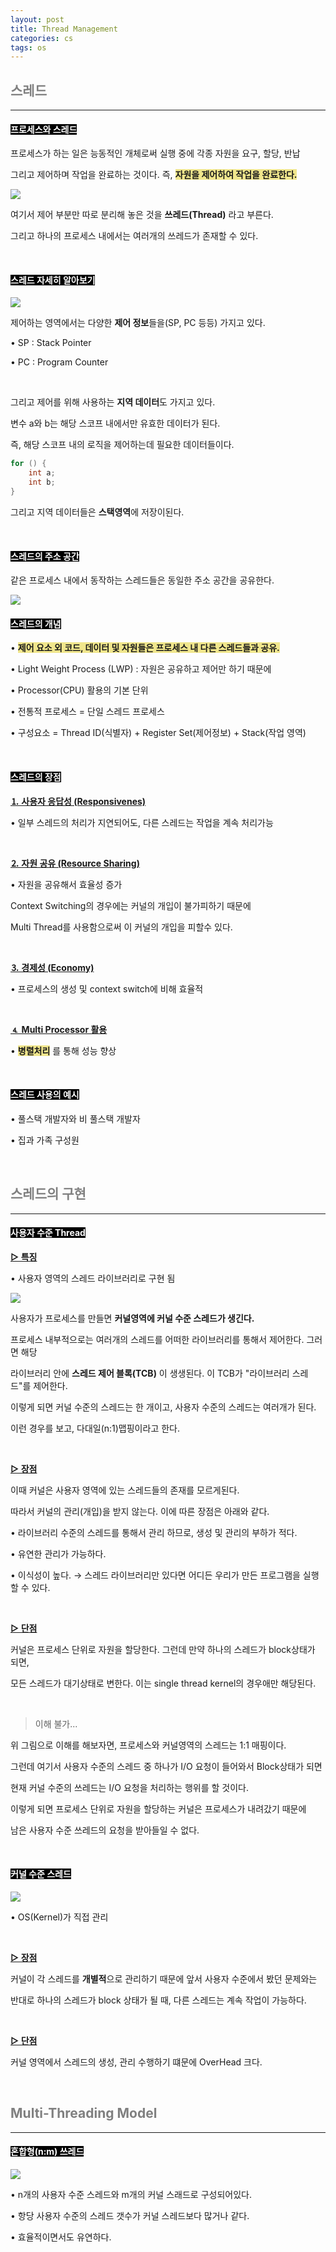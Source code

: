 ```yaml
---
layout: post
title: Thread Management
categories: cs
tags: os
---
```


## <span style="color:gray">스레드</span>

---

#### <span style="background-color:black; color:white">프로세스와 스레드</span>

프로세스가 하는 일은 능동적인 개체로써 실행 중에 각종 자원을 요구, 할당, 반납

그리고 제어하며 작업을 완료하는 것이다. 즉, **<span style="background-color:#F0E68C">자원을 제어하여 작업을 완료한다.</span>**

<img src="/assets/img/cs/os/thread/IMG_B42D271C0E90-1.jpeg">

여기서 제어 부분만 따로 분리해 놓은 것을 **쓰레드(Thread)** 라고 부른다.

그리고 하나의 프로세스 내에서는 여러개의 쓰레드가 존재할 수 있다.

<br>

#### <span style="background-color:black; color:white">스레드 자세히 알아보기</span>

<img src="/assets/img/cs/os/thread/IMG_A61BB06B5343-1.jpeg">

제어하는 영역에서는 다양한 **제어 정보**들을(SP, PC 등등) 가지고 있다.

• SP : Stack Pointer

• PC : Program Counter

<br>

그리고 제어를 위해 사용하는 **지역 데이터**도 가지고 있다.

변수 a와 b는 해당 스코프 내에서만 유효한 데이터가 된다.

즉, 해당 스코프 내의 로직을 제어하는데 필요한 데이터들이다.

```java
for () {
    int a;
    int b;
}
```
그리고 지역 데이터들은 **스택영역**에 저장이된다.

<br>

#### <span style="background-color:black; color:white">스레드의 주소 공간</span>

같은 프로세스 내에서 동작하는 스레드들은 동일한 주소 공간을 공유한다.

<img src="/assets/img/cs/os/thread/IMG_AB1128D48DDF-1.jpeg">

<br>

#### <span style="background-color:black; color:white">스레드의 개념</span>

• **<span style="background-color:#F0E68C">제어 요소 외 코드, 데이터 및 자원들은 프로세스 내 다른 스레드들과 공유.</span>**

• Light Weight Process (LWP) : 자원은 공유하고 제어만 하기 때문에

• Processor(CPU) 활용의 기본 단위

• 전통적 프로세스 = 단일 스레드 프로세스

• 구성요소 = Thread ID(식별자) + Register Set(제어정보) + Stack(작업 영역)

<br>

#### <span style="background-color:black; color:white">스레드의 장점</span>

**<u>⒈ 사용자 응답성 (Responsivenes)</u>**

• 일부 스레드의 처리가 지연되어도, 다른 스레드는 작업을 계속 처리가능

<br>

**<u>⒉ 자원 공유 (Resource Sharing)</u>**

• 자원을 공유해서 효율성 증가

Context Switching의 경우에는 커널의 개입이 불가피하기 때문에 

Multi Thread를 사용함으로써 이 커널의 개입을 피할수 있다.

<br>

**<u>⒊ 경제성 (Economy)</u>**

• 프로세스의 생성 및 context switch에 비해 효율적

<br>

**<u>⒋ Multi Processor 활용</u>**

• **<span style="background-color:#F0E68C">병렬처리</span>** 를 통해 성능 향상

<br>

#### <span style="background-color:black; color:white">스레드 사용의 예시</span>

• 풀스택 개발자와 비 풀스택 개발자

• 집과 가족 구성원

<br>


## <span style="color:gray">스레드의 구현</span>

---

#### <span style="background-color:black; color:white">사용자 수준 Thread</span>

**<u>▷ 특징</u>**

• 사용자 영역의 스레드 라이브러리로 구현 됨

<img src="/assets/img/cs/os/thread/사용자수준Thread.png">

사용자가 프로세스를 만들면 **커널영역에 커널 수준 스레드가 생긴다.**

프로세스 내부적으로는 여러개의 스레드를 어떠한 라이브러리를  통해서 제어한다. 그러면 해당 

라이브러리 안에 **스레드 제어 블록(TCB)** 이 생생된다. 이 TCB가 "라이브러리 스레드"를 제어한다.

이렇게 되면 커널 수준의 스레드는 한 개이고, 사용자 수준의 스레드는 여러개가 된다. 

이런 경우를 보고, 다대일(n:1)맵핑이라고 한다.

<br>

**<u>▷ 장점</u>**

이때 커널은 사용자 영역에 있는 스레드들의 존재를 모르게된다. 

따라서 커널의 관리(개입)을 받지 않는다. 이에 따른 장점은 아래와 같다.

• 라이브러리 수준의 스레드를 통해서 관리 하므로,  생성 및 관리의 부하가 적다.

• 유연한 관리가 가능하다.

• 이식성이 높다. → 스레드 라이브러리만 있다면 어디든 우리가 만든 프로그램을 실행할 수 있다.

<br>

**<u>▷ 단점</u>**

커널은 프로세스 단위로 자원을 할당한다. 그런데 만약 하나의 스레드가 block상태가 되면, 

모든 스레드가  대기상태로 변한다. 이는 single thread kernel의 경우애만 해당된다.

<br>

> 이해 불가...

위 그림으로 이해를 해보자면, 프로세스와 커널영역의 스레드는 1:1 매핑이다.

그런데 여기서 사용자 수준의 스레드 중 하나가 I/O 요청이 들어와서 Block상태가 되면 

현재 커널 수준의 쓰레드는 I/O 요청을 처리하는 행위를 할 것이다.

이렇게 되면 프로세스 단위로 자원을 할당하는 커널은 프로세스가 내려갔기 때문에 

남은 사용자 수준 쓰레드의 요청을 받아들일 수 없다. 


<br>

#### <span style="background-color:black; color:white">커널 수준 스레드</span>

<img src="/assets/img/cs/os/thread/커널수준.png">

• OS(Kernel)가 직접 관리

<br>

**<u>▷ 장점</u>**

커널이 각 스레드를 **개별적**으로 관리하기 때문에 앞서 사용자 수준에서 봤던 문제와는

반대로 하나의 스레드가 block 상태가 될 때, 다른 스레드는 계속 작업이 가능하다.

<br>

**<u>▷ 단점</u>**

커널 영역에서 스레드의 생성, 관리 수행하기 떄문에 OverHead 크다.

<br>

## <span style="color:gray">Multi-Threading Model</span>

---

#### <span style="background-color:black; color:white">혼합형(n:m) 쓰레드</span>

<img src="/assets/img/cs/os/thread/혼합형.png">

• n개의 사용자 수준 스레드와 m개의 커널 스래드로 구성되어있다.

• 항당 사용자 수준의 스레드 갯수가 커널 스레드보다 많거나 같다.

• 효율적이면서도 유연하다.
